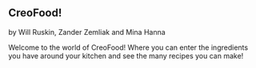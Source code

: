 ## CreoFood!
by Will Ruskin, Zander Zemliak and Mina Hanna

Welcome to the world of CreoFood! Where you can enter the ingredients you have around your kitchen and see the many recipes you can make!
